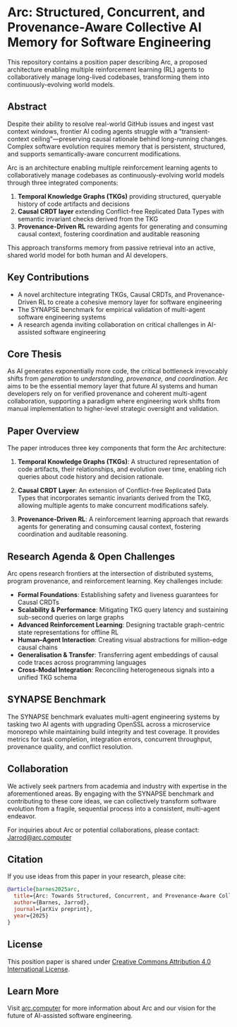 # Arc: Structured, Concurrent, and Provenance-Aware Collective AI Memory for Software Engineering

This repository contains a position paper describing Arc, a proposed architecture enabling multiple reinforcement learning (RL) agents to collaboratively manage long-lived codebases, transforming them into continuously-evolving world models.

## Abstract

Despite their ability to resolve real-world GitHub issues and ingest vast context windows, frontier AI coding agents struggle with a "transient-context ceiling"—preserving causal rationale behind long-running changes. Complex software evolution requires memory that is persistent, structured, and supports semantically-aware concurrent modifications.

Arc is an architecture enabling multiple reinforcement learning agents to collaboratively manage codebases as continuously-evolving world models through three integrated components:

1. **Temporal Knowledge Graphs (TKGs)** providing structured, queryable history of code artifacts and decisions
2. **Causal CRDT layer** extending Conflict-free Replicated Data Types with semantic invariant checks derived from the TKG
3. **Provenance-Driven RL** rewarding agents for generating and consuming causal context, fostering coordination and auditable reasoning

This approach transforms memory from passive retrieval into an active, shared world model for both human and AI developers.

## Key Contributions

- A novel architecture integrating TKGs, Causal CRDTs, and Provenance-Driven RL to create a cohesive memory layer for software engineering
- The SYNAPSE benchmark for empirical validation of multi-agent software engineering systems
- A research agenda inviting collaboration on critical challenges in AI-assisted software engineering

## Core Thesis

As AI generates exponentially more code, the critical bottleneck irrevocably shifts from *generation* to *understanding, provenance, and coordination*. Arc aims to be the essential memory layer that future AI systems and human developers rely on for verified provenance and coherent multi-agent collaboration, supporting a paradigm where engineering work shifts from manual implementation to higher-level strategic oversight and validation.

## Paper Overview

The paper introduces three key components that form the Arc architecture:

1. **Temporal Knowledge Graphs (TKGs)**: A structured representation of code artifacts, their relationships, and evolution over time, enabling rich queries about code history and decision rationale.

2. **Causal CRDT Layer**: An extension of Conflict-free Replicated Data Types that incorporates semantic invariants derived from the TKG, allowing multiple agents to make concurrent modifications safely.

3. **Provenance-Driven RL**: A reinforcement learning approach that rewards agents for generating and consuming causal context, fostering coordination and auditable reasoning.

## Research Agenda & Open Challenges

Arc opens research frontiers at the intersection of distributed systems, program provenance, and reinforcement learning. Key challenges include:

- **Formal Foundations**: Establishing safety and liveness guarantees for Causal CRDTs
- **Scalability & Performance**: Mitigating TKG query latency and sustaining sub-second queries on large graphs
- **Advanced Reinforcement Learning**: Designing tractable graph-centric state representations for offline RL
- **Human–Agent Interaction**: Creating visual abstractions for million-edge causal chains
- **Generalisation & Transfer**: Transferring agent embeddings of causal code traces across programming languages
- **Cross-Modal Integration**: Reconciling heterogeneous signals into a unified TKG schema

## SYNAPSE Benchmark

The SYNAPSE benchmark evaluates multi-agent engineering systems by tasking two AI agents with upgrading OpenSSL across a microservice monorepo while maintaining build integrity and test coverage. It provides metrics for task completion, integration errors, concurrent throughput, provenance quality, and conflict resolution.

## Collaboration

We actively seek partners from academia and industry with expertise in the aforementioned areas. By engaging with the SYNAPSE benchmark and contributing to these core ideas, we can collectively transform software evolution from a fragile, sequential process into a consistent, multi-agent endeavor.

For inquiries about Arc or potential collaborations, please contact: Jarrod@arc.computer

## Citation

If you use ideas from this paper in your research, please cite:

```bibtex
@article{barnes2025arc,
  title={Arc: Towards Structured, Concurrent, and Provenance-Aware Collective AI Memory for Software Engineering},
  author={Barnes, Jarrod},
  journal={arXiv preprint},
  year={2025}
}
```

## License

This position paper is shared under [Creative Commons Attribution 4.0 International License](https://creativecommons.org/licenses/by/4.0/).

## Learn More

Visit [arc.computer](https://arc.computer) for more information about Arc and our vision for the future of AI-assisted software engineering.
